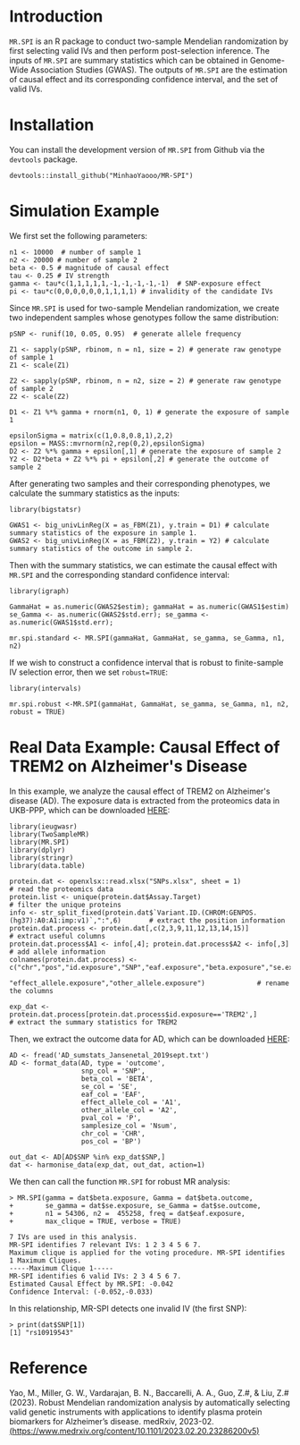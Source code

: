 # Introduction

`MR.SPI` is an R package to conduct two-sample Mendelian randomization by first selecting valid IVs and then perform post-selection inference. The inputs of `MR.SPI` are summary statistics which can be obtained in Genome-Wide Association Studies (GWAS). The outputs of `MR.SPI` are the estimation of causal effect and its corresponding confidence interval, and the set of valid IVs.

# Installation
You can install the development version of `MR.SPI` from Github via the `devtools` package.
```
devtools::install_github("MinhaoYaooo/MR-SPI")
```

# Simulation Example

We first set the following parameters:

```
n1 <- 10000  # number of sample 1
n2 <- 20000 # number of sample 2
beta <- 0.5 # magnitude of causal effect
tau <- 0.25 # IV strength
gamma <- tau*c(1,1,1,1,1,-1,-1,-1,-1,-1)  # SNP-exposure effect
pi <- tau*c(0,0,0,0,0,0,1,1,1,1) # invalidity of the candidate IVs
```

Since `MR.SPI` is used for two-sample Mendelian randomization, we create two independent samples whose genotypes follow the same distribution:

```
pSNP <- runif(10, 0.05, 0.95)  # generate allele frequency

Z1 <- sapply(pSNP, rbinom, n = n1, size = 2) # generate raw genotype of sample 1
Z1 <- scale(Z1)

Z2 <- sapply(pSNP, rbinom, n = n2, size = 2) # generate raw genotype of sample 2
Z2 <- scale(Z2)

D1 <- Z1 %*% gamma + rnorm(n1, 0, 1) # generate the exposure of sample 1

epsilonSigma = matrix(c(1,0.8,0.8,1),2,2)
epsilon = MASS::mvrnorm(n2,rep(0,2),epsilonSigma)
D2 <- Z2 %*% gamma + epsilon[,1] # generate the exposure of sample 2
Y2 <- D2*beta + Z2 %*% pi + epsilon[,2] # generate the outcome of sample 2
```

After generating two samples and their corresponding phenotypes, we calculate the summary statistics as the inputs:

```
library(bigstatsr)

GWAS1 <- big_univLinReg(X = as_FBM(Z1), y.train = D1) # calculate summary statistics of the exposure in sample 1.
GWAS2 <- big_univLinReg(X = as_FBM(Z2), y.train = Y2) # calculate summary statistics of the outcome in sample 2.
```

Then with the summary statistics, we can estimate the causal effect with `MR.SPI` and the corresponding standard confidence interval:

```
library(igraph)

GammaHat = as.numeric(GWAS2$estim); gammaHat = as.numeric(GWAS1$estim) 
se_Gamma <- as.numeric(GWAS2$std.err); se_gamma <- as.numeric(GWAS1$std.err);

mr.spi.standard <- MR.SPI(gammaHat, GammaHat, se_gamma, se_Gamma, n1, n2)
```

If we wish to construct a confidence interval that is robust to finite-sample IV selection error, then we set `robust=TRUE`:

```
library(intervals)

mr.spi.robust <-MR.SPI(gammaHat, GammaHat, se_gamma, se_Gamma, n1, n2, robust = TRUE)
```

# Real Data Example: Causal Effect of TREM2 on Alzheimer's Disease

In this example, we analyze the causal effect of TREM2 on Alzheimer's disease (AD). The exposure data is extracted from the proteomics data in UKB-PPP, which can be downloaded [HERE](https://www.biorxiv.org/content/10.1101/2022.06.17.496443v1.supplementary-material):

```
library(ieugwasr)
library(TwoSampleMR)
library(MR.SPI)
library(dplyr)
library(stringr)
library(data.table)

protein.dat <- openxlsx::read.xlsx("SNPs.xlsx", sheet = 1)                                       # read the proteomics data
protein.list <- unique(protein.dat$Assay.Target)                                                 # filter the unique proteins
info <- str_split_fixed(protein.dat$`Variant.ID.(CHROM:GENPOS.(hg37):A0:A1:imp:v1)`,":",6)       # extract the position information
protein.dat.process <- protein.dat[,c(2,3,9,11,12,13,14,15)]                                     # extract useful columns
protein.dat.process$A1 <- info[,4]; protein.dat.process$A2 <- info[,3]                           # add allele information
colnames(protein.dat.process) <- c("chr","pos","id.exposure","SNP","eaf.exposure","beta.exposure","se.exposure","pval.exposure",
                                   "effect_allele.exposure","other_allele.exposure")             # rename the columns

exp_dat <- protein.dat.process[protein.dat.process$id.exposure=='TREM2',]                        # extract the summary statistics for TREM2
```
Then, we extract the outcome data for AD, which can be downloaded [HERE](https://ctg.cncr.nl/software/summary_statistics):
```
AD <- fread('AD_sumstats_Jansenetal_2019sept.txt')
AD <- format_data(AD, type = 'outcome', 
                  snp_col = 'SNP',
                  beta_col = 'BETA',
                  se_col = 'SE',
                  eaf_col = 'EAF',
                  effect_allele_col = 'A1',
                  other_allele_col = 'A2',
                  pval_col = 'P',
                  samplesize_col = 'Nsum', 
                  chr_col = 'CHR',
                  pos_col = 'BP')

out_dat <- AD[AD$SNP %in% exp_dat$SNP,]
dat <- harmonise_data(exp_dat, out_dat, action=1)
```
We then can call the function `MR.SPI` for robust MR analysis:
```
> MR.SPI(gamma = dat$beta.exposure, Gamma = dat$beta.outcome, 
+        se_gamma = dat$se.exposure, se_Gamma = dat$se.outcome,
+        n1 = 54306, n2 =  455258, freq = dat$eaf.exposure, 
+        max_clique = TRUE, verbose = TRUE)

7 IVs are used in this analysis.
MR-SPI identifies 7 relevant IVs: 1 2 3 4 5 6 7.
Maximum clique is applied for the voting procedure. MR-SPI identifies 1 Maximum Cliques.
-----Maximum Clique 1-----
MR-SPI identifies 6 valid IVs: 2 3 4 5 6 7.
Estimated Causal Effect by MR.SPI: -0.042
Confidence Interval: (-0.052,-0.033)
```
In this relationship, MR-SPI detects one invalid IV (the first SNP):
```
> print(dat$SNP[1])
[1] "rs10919543"
```

# Reference
Yao, M., Miller, G. W., Vardarajan, B. N., Baccarelli, A. A., Guo, Z.#, & Liu, Z.# (2023). Robust Mendelian randomization analysis by automatically selecting valid genetic instruments with applications to identify plasma protein biomarkers for Alzheimer’s disease. medRxiv, 2023-02. [(https://www.medrxiv.org/content/10.1101/2023.02.20.23286200v5)](https://www.medrxiv.org/content/10.1101/2023.02.20.23286200v5)

